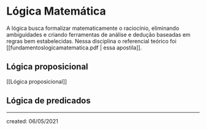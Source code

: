 # Lógica Matemática
A lógica busca formalizar matematicamente o raciocínio, eliminando ambiguidades e criando ferramentas de análise e dedução baseadas em regras bem estabelecidas. Nessa disciplina o referencial teórico foi [[fundamentoslogicamatematica.pdf | essa apostila]].

## Lógica proposicional
[[Lógica proposicional]]

## Lógica de predicados

---

created: 06/05/2021

